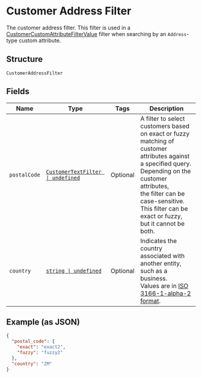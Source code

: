 
# Customer Address Filter

The customer address filter. This filter is used in a [CustomerCustomAttributeFilterValue](../../doc/models/customer-custom-attribute-filter-value.md) filter when
searching by an `Address`-type custom attribute.

## Structure

`CustomerAddressFilter`

## Fields

| Name | Type | Tags | Description |
|  --- | --- | --- | --- |
| `postalCode` | [`CustomerTextFilter \| undefined`](../../doc/models/customer-text-filter.md) | Optional | A filter to select customers based on exact or fuzzy matching of<br>customer attributes against a specified query. Depending on the customer attributes,<br>the filter can be case-sensitive. This filter can be exact or fuzzy, but it cannot be both. |
| `country` | [`string \| undefined`](../../doc/models/country.md) | Optional | Indicates the country associated with another entity, such as a business.<br>Values are in [ISO 3166-1-alpha-2 format](http://www.iso.org/iso/home/standards/country_codes.htm). |

## Example (as JSON)

```json
{
  "postal_code": {
    "exact": "exact2",
    "fuzzy": "fuzzy2"
  },
  "country": "ZM"
}
```

